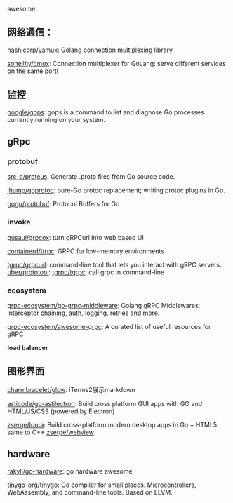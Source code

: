 awesome

## 网络通信：

[hashicorp/yamux](https://github.com/hashicorp/yamux): Golang connection multiplexing library

[soheilhy/cmux](https://github.com/soheilhy/cmux): Connection multiplexer for GoLang: serve different services on the same port!

## 监控

[google/gops](https://github.com/google/gops): gops is a command to list and diagnose Go processes currently running on your system.

## gRpc

### protobuf

[src-d/proteus](https://github.com/src-d/proteus): Generate .proto files from Go source code.

[jhump/goprotoc](https://github.com/jhump/goprotoc): pure-Go protoc replacement; writing protoc plugins in Go.

[gogo/protobuf](https://github.com/gogo/protobuf): Protocol Buffers for Go

### invoke

[gusaul/grpcox](https://github.com/gusaul/grpcox): turn gRPCurl into web based UI

[containerd/ttrpc](https://github.com/containerd/ttrpc): GRPC for low-memory environments

[tgrpc/grpcurl](https://github.com/tgrpc/grpcurl): command-line tool that lets you interact with gRPC servers.
[uber/prototool](https://github.com/uber/prototool): 
[tgrpc/tgrpc](https://github.com/tgrpc/tgrpc): call grpc in command-line

### ecosystem

[grpc-ecosystem/go-grpc-middleware](https://github.com/grpc-ecosystem/go-grpc-middleware): Golang gRPC Middlewares: interceptor chaining, auth, logging, retries and more.

[grpc-ecosystem/awesome-grpc](https://github.com/grpc-ecosystem/awesome-grpc): A curated list of useful resources for gRPC

__load balancer__


## 图形界面

[charmbracelet/glow](https://github.com/charmbracelet/glow): iTerms2展示markdown

[asticode/go-astilectron](https://github.com/asticode/go-astilectron): Build cross platform GUI apps with GO and HTML/JS/CSS (powered by Electron)

[zserge/lorca](https://github.com/zserge/lorca): Build cross-platform modern desktop apps in Go + HTML5. same to C++ [zserge/webview](https://github.com/zserge/webview)

## hardware

[rakyll/go-hardware](https://github.com/rakyll/go-hardware): go hardware awesome

[tinygo-org/tinygo](https://github.com/tinygo-org/tinygo): Go compiler for small places. Microcontrollers, WebAssembly, and command-line tools. Based on LLVM.